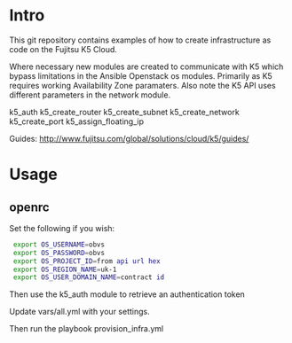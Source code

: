 # Intro

This git repository contains examples of how to create infrastructure as code on the Fujitsu K5 Cloud.

Where necessary new modules are created to communicate with K5 which bypass limitations in the Ansible Openstack os modules.
Primarily as K5 requires working Availability Zone paramaters.  Also note the K5 API uses different parameters in the network module.

k5_auth
k5_create_router
k5_create_subnet
k5_create_network
k5_create_port
k5_assign_floating_ip

Guides: http://www.fujitsu.com/global/solutions/cloud/k5/guides/ 



# Usage

## openrc

Set the following if you wish:
```bash
 export OS_USERNAME=obvs
 export OS_PASSWORD=obvs
 export OS_PROJECT_ID=from api url hex
 export OS_REGION_NAME=uk-1
 export OS_USER_DOMAIN_NAME=contract id
```
Then use the k5_auth module to retrieve an authentication token

Update vars/all.yml with your settings.

Then run the playbook  provision_infra.yml
